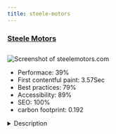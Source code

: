 ```yaml
---
title: steele-motors
---
```


<div style="height: 3rem">
  <a href="https://steelemotors.com/"><h3>Steele Motors</h3></a>
</div>
<img loading="lazy" src="/images/thumbs/steelemotors.com.jpg" alt="Screenshot of steelemotors.com" />
<ul>
  <li>Performace: 39%</li>
  <li>
    First contentful paint:
    3.57Sec
  </li>
  <li>Best practices: 79%</li>
  <li>Accessibility: 89%</li>
  <li>SEO: 100%</li>
  <li>carbon footprint: 0.192</li>
</ul>
<details>
  <summary>Description</summary>
  <p>Steele Motors is a family-run custom car repair and restoration shop. They specialize in British vehicles and are located in Pennsylvania, USA. The owner, Kelby Steele, has transitioned into retirement but still finds joy in his work and plans to continue working on projects with his family.After 45 years of restoring vintage British sports and touring cars, Kelby Steele has shifted gears and is now enjoying the hobby in his retirement. Operating Steele Motors as a full-service restoration shop was no easy drive in the country. Now that Kelby has made this transition, he spends more time maintaining his collection of cars and continues to lend his expertise to the Rolls-Royce Foundation. They need a website to help convey that message, point visitors to their contact information, and show off some of their amazing project cars in their blog.</p>
</details>

